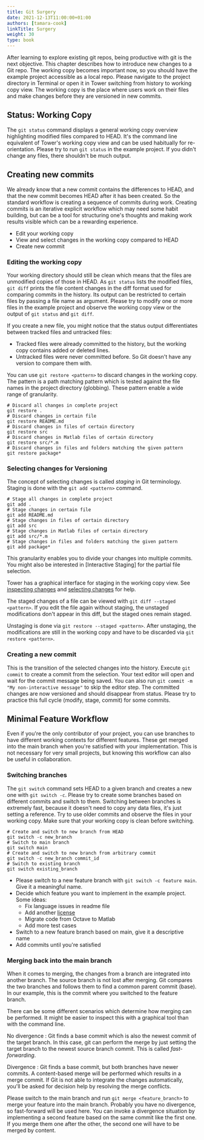 ```yaml
---
title: Git Surgery
date: 2021-12-13T11:00:00+01:00
authors: [tamara-cook]
linkTitle: Surgery
weight: 30
type: book
---
```


After learning to explore existing git repos, being productive with git is the next objective.
This chapter describes how to introduce new changes to a Git repo.
The working copy becomes important now, so you should have the example project accessible as a local repo.
Please navigate to the project directory in Terminal or open it in Tower switching from history to working copy view.
The working copy is the place where users work on their files and make changes before they are versioned in new commits.

## Status: Working Copy

The `git status` command displays a general working copy overview highlighting modified files compared to HEAD.
It's the command line equivalent of Tower's working copy view and can be used habitually for re-orientation.
Please try to run `git status` in the example project.
If you didn't change any files, there shouldn't be much output.

## Creating new commits

We already know that a new commit contains the differences to HEAD, and that the new commit becomes HEAD after it has been created.
So the standard workflow is creating a sequence of commits during work.
Creating commits is an iterative explicit workflow which may need some habit building,
but can be a tool for structuring one's thoughts and making work results visible which can be a rewarding experience.

- Edit your working copy
- View and select changes in the working copy compared to HEAD
- Create new commit

### Editing the working copy

Your working directory should still be clean which means that the files are unmodified copies of those in HEAD.
As `git status` lists the modified files, `git diff` prints the file content changes in the diff format used for comparing commits in the history.
Its output can be restricted to certain files by passing a file name as argument.
Please try to modify one or more files in the example project and observe the working copy view or the output of `git status` and `git diff`.

If you create a new file, you might notice that the status output differentiates between tracked files and untracked files:

- Tracked files were already committed to the history, but the working copy contains added or deleted lines.
- Untracked files were never committed before. So Git doesn't have any version to compare them with.

You can use `git restore <pattern>` to discard changes in the working copy.
The pattern is a path matching pattern which is tested against the file names in the project directory (globbing).
These pattern enable a wide range of granularity.

```shell
# Discard all changes in complete project
git restore .
# Discard changes in certain file
git restore README.md
# Discard changes in files of certain directory
git restore src
# Discard changes in Matlab files of certain directory
git restore src/*.m
# Discard changes in files and folders matching the given pattern
git restore package*
```

### Selecting changes for Versioning

The concept of selecting changes is called _staging_ in Git terminology.
Staging is done with the `git add <pattern>` command.

```shell
# Stage all changes in complete project
git add .
# Stage changes in certain file
git add README.md
# Stage changes in files of certain directory
git add src
# Stage changes in Matlab files of certain directory
git add src/*.m
# Stage changes in files and folders matching the given pattern
git add package*
```

This granularity enables you to divide your changes into multiple commits.
You might also be interested in [Interactive Staging] for the partial file selection.

Tower has a graphical interface for staging in the working copy view.
See [inspecting changes] and [selecting changes] for help.

The staged changes of a file can be viewed with `git diff --staged <pattern>`.
If you edit the file again without staging, the unstaged modifications don't appear in this diff, but the staged ones remain staged.

Unstaging is done via `git restore --staged <pattern>`.
After unstaging, the modifications are still in the working copy and have to be discarded via `git restore <pattern>`.

### Creating a new commit

This is the transition of the selected changes into the history.
Execute `git commit` to create a commit from the selection.
Your text editor will open and wait for the commit message being saved.
You can also run `git commit -m "My non-interactive message"` to skip the editor step.
The committed changes are now versioned and should disappear from status.
Please try to practice this full cycle (modify, stage, commit) for some commits.

## Minimal Feature Workflow

Even if you're the only contributor of your project, you can use branches to have different working contexts for different features.
These get merged into the main branch when you're satisfied with your implementation.
This is not necessary for very small projects, but knowing this workflow can also be useful in collaboration.

### Switching branches

The `git switch` command sets HEAD to a given branch and creates a new one with `git switch -c`.
Please try to create some branches based on different commits and switch to them.
Switching between branches is extremely fast, because it doesn't need to copy any data files, it's just setting a reference.
Try to use older commits and observe the files in your working copy.
Make sure that your working copy is clean before switching.

```shell
# Create and switch to new branch from HEAD
git switch -c new_branch
# Switch to main branch
git switch main
# Create and switch to new branch from arbitrary commit
git switch -c new_branch commit_id
# Switch to existing branch
git switch existing_branch
```

- Please switch to a new feature branch with `git switch -c feature main`.
  Give it a meaningful name.
- Decide which feature you want to implement in the example project. Some ideas:
  - Fix language issues in readme file
  - Add another [license]
  - Migrate code from Octave to Matlab
  - Add more test cases
- Switch to a new feature branch based on main, give it a descriptive name
- Add commits until you're satisfied

### Merging back into the main branch

When it comes to merging, the changes from a branch are integrated into another branch.
The source branch is not lost after merging.
Git compares the two branches and follows them to find a common parent commit (base).
In our example, this is the commit where you switched to the feature branch.

There can be some different scenarios which determine how merging can be performed.
It might be easier to inspect this with a graphical tool than with the command line.

No divergence
: Git finds a base commit which is also the newest commit of the target branch.
In this case, git can perform the merge by just setting the target branch to the newest source branch commit. This is called _fast-forwarding_.

Divergence
: Git finds a base commit, but both branches have newer commits. A content-based merge will be performed which results in a merge commit.
If Git is not able to integrate the changes automatically, you'll be asked for decision help by resolving the merge conflicts.

Please switch to the main branch and run `git merge <feature_branch>` to merge your feature into the main branch.
Probably you have no divergence, so fast-forward will be used here.
You can invoke a divergence situation by implementing a second feature based on the same commit like the first one.
If you merge them one after the other, the second one will have to be merged by content.

[inspecting changes]: https://www.git-tower.com/help/guides/working-copy/inspect-changes
[selecting changes]: https://www.git-tower.com/help/guides/working-copy/stage-changes
[interactive-staging]: https://git-scm.com/book/en/v2/Git-Tools-Interactive-Staging
[license]: https://choosealicense.com/
